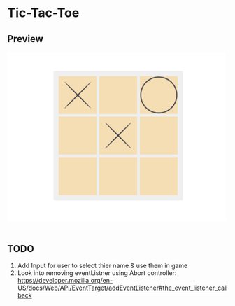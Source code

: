 # Tic-Tac-Toe

## Preview

<img src="github-assets/board.PNG" width="500"/> &#160;

## TODO
1. Add Input for user to select thier name & use them in game
2. Look into removing eventListner using Abort controller: https://developer.mozilla.org/en-US/docs/Web/API/EventTarget/addEventListener#the_event_listener_callback
